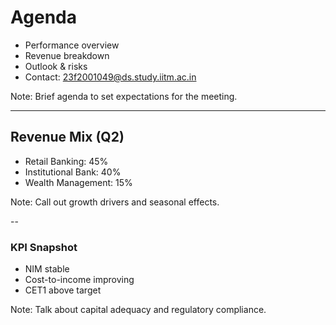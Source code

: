 # Agenda
- Performance overview
- Revenue breakdown
- Outlook & risks
- Contact: [23f2001049@ds.study.iitm.ac.in](https://mail.google.com/mail/?view=cm&fs=1&to=23f2001049@ds.study.iitm.ac.in)

Note:
Brief agenda to set expectations for the meeting.

---

## Revenue Mix (Q2)
- Retail Banking: 45%
- Institutional Bank: 40%
- Wealth Management: 15%

Note:
Call out growth drivers and seasonal effects.

--

### KPI Snapshot
- NIM stable
- Cost-to-income improving
- CET1 above target

Note:
Talk about capital adequacy and regulatory compliance.
